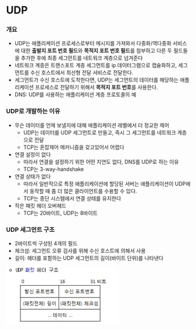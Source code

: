# UDP

### 개요

- UDP는 애플리케이션 프로세스로부터 메시지를 가져와서 다중화/역다중화 서비스에 대한 **출발지 포트 번호 필드**와 **목적지 포트 번호 필드**를 첨부하고 다른 두 필드들을 추가한 후에 최종 세그먼트를 네트워크 계층으로 넘겨준다
- 네트워크 계층은 트랜스포트 계층 세그먼트를 ip 데이터그램으로 캡슐화하고, 세그먼트를 수신 호스트에서 최선형 전달 서비스로 전달한다.
- 세그먼트가 수신 호스트에 도착한다면, UDP는 세그먼트의 데이터를 해당하는 애플리케이션 프로세스로 전달하기 위해서 **목적지 포트 번호**를 사용한다.
- DNS: UDP를 사용하는 애플리케이션 계층 프로토콜의 예

### UDP로 개발하는 이유

- 무슨 데이터를 언제 보낼지에 대해 애플리케이션 레벨에서 더 정교한 제어
    - UDP는 데이터를 UDP 세그먼트로 만들고, 즉시 그 세그먼트를 네트워크 계층으로 전달
    - TCP는 혼잡제어 메커니즘을 갖고있어서 어렵다
- 연결 설정이 없다
    - 따라서 연결을 설정하기 위한 어떤 지연도 없다, DNS를 UDP로 하는 이유
    - TCP는 3-way-handshake
- 연결 상태가 없다
    - 따라서 일반적으로 특정 애플리케이션에 할당된 서버는 애플리케이션이 UDP에서 동작할 때 좀 더 많은 클라이언트를 수용할 수 있다.
    - TCP는 종단 시스템에서 연결 상태를 유지한다
- 작은 패킷 헤더 오버헤드
    - TCP는 20바이트, UDP는 8바이트

### UDP 세그먼트 구조

- 2바이트씩 구성된 4개의 필드
- 체크섬: 세그먼트 오류 검사를 위해 수신 호스트에 의해서 사용
- 길이: 헤더를 포함하는 UDP 세그먼트의 길이(바이트 단위)를 나타낸다

![image_1](./UDP/1.png)
